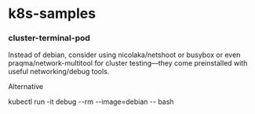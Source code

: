 # k8s-samples

### cluster-terminal-pod

Instead of debian, consider using nicolaka/netshoot or busybox or even praqma/network-multitool for cluster testing—they come preinstalled with useful networking/debug tools.

Alternative

kubectl run -it debug --rm --image=debian -- bash